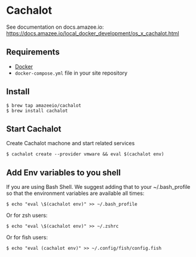 # Cachalot

See documentation on docs.amazee.io: https://docs.amazee.io/local_docker_development/os_x_cachalot.html

## Requirements

- [Docker](docker.md)
- `docker-compose.yml` file in your site repository

## Install 

```
$ brew tap amazeeio/cachalot
$ brew install cachalot
```

## Start Cachalot

Create Cachalot machone and start related services

```
$ cachalot create --provider vmware && eval $(cachalot env)
```

## Add Env variables to you shell

If you are using Bash Shell. We suggest adding that to your ~/.bash_profile so that the environment variables are available all times:

```
$ echo "eval \$(cachalot env)" >> ~/.bash_profile
```

Or for zsh users:

```
$ echo "eval \$(cachalot env)" >> ~/.zshrc
```

Or for fish users:

```
$ echo "eval (cachalot env)" >> ~/.config/fish/config.fish
```

